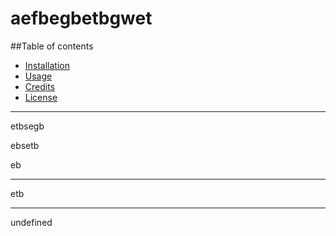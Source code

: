 # aefbegbetbgwet

  ##Table of contents
* [Installation](#installation)
* [Usage](#usage)
* [Credits](#credits)
* [License](#license)

---

  etbsegb

  ebsetb

  eb

  ---

  etb

  ---

  undefined

